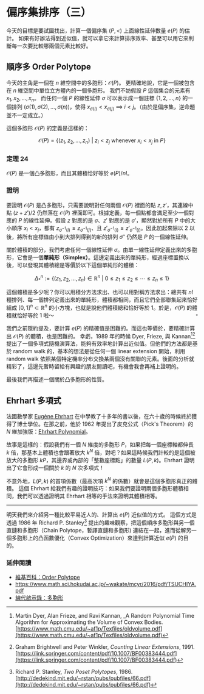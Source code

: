 # 偏序集排序（三）

今天的目標是要試圖找出，計算一個偏序集 $(P, <)$ 上面線性延伸數量 $e(P)$ 的估計。
如果有好辦法得到近似值，就可以拿它來計算排序效率、甚至可以用它來判斷每一次要比較哪兩個元素比較好。

## 順序多 Order Polytope

今天的主角是一個在 $n$ 維空間中的多胞形：$\mathcal{O}(P)$。
更精確地說，它是一個被包含在 $n$ 維空間中單位立方體內的一個多胞形。
我們不妨假設 $P$ 這個集合的元素有 $x_1, x_2, \ldots, x_n$。
而任何一個 $P$ 的線性延伸 $\sigma$ 可以表示成一個註標 $\{1, 2, \ldots, n\}$ 的一個排列
$(\sigma(1), \sigma(2), \ldots, \sigma(n))$，使得 $x_{\sigma(i)} < x_{\sigma(j)}$ $\implies$ $i < j$。（由於是偏序集，逆命題並不一定成立。）

這個多胞形 $\mathcal{O}(P)$ 的定義是這樣的：

$$
\mathcal{O}(P) = \{ (z_1, z_2, \ldots, z_n) \ |\ z_i < z_j \text{ whenever } x_i < x_j \text{ in } P \}
$$

### 定理 24

$\mathcal{O}(P)$ 是一個凸多胞形，而且其體積恰好等於 $e(P)/n!$。

### 證明

要證明 $\mathcal{O}(P)$ 是凸多胞形，只需要說明對任何兩個 $\mathcal{O}(P)$ 裡面的點 $z, z'$，其連線中點 $(z+z')/2$ 仍然落在 $\mathcal{O}(P)$ 裡面即可。根據定義，每一個點都會滿足至少一個對應的 $P$ 的線性延伸。假設 $z$ 對應的是 $\sigma$、$z'$ 對應的是 $\sigma'$，顯然對於所有 $P$ 中的大小順序 $x_i < x_j$，都有 $z_{\sigma^{-1}(i)} \le z_{\sigma^{-1}(j)}$、且 $z'_{\sigma^{-1}(i)} \le z'_{\sigma^{-1}(j)}$。因此加起來除以 $2$ 以後，將所有座標值由小到大排列得到的新的排列 $\sigma''$ 仍然是 $P$ 的一個線性延伸。

關於體積的部分，我們考慮任何一個線性延伸 $\sigma$。由單一線性延伸定義出來的多胞形，它會是一個**單純形（Simplex）**。這邊定義出來的單純形，經過座標置換以後，可以發現其體積總是等價於以下這個單純形的體積：

$$
\Delta_*^n := \{(z_1, z_2, \ldots, z_n)\in \mathbb{R}^n \ |\ 0 \le z_1 \le z_2 \le \cdots \le z_n \le 1\}
$$

這個體積是多少呢？你可以用積分方法求出、也可以用對稱方法求出：總共有 $n!$ 種排列、每一個排列定義出來的單純形，體積都相同，而且它們全部聯集起來恰好組成 $[0, 1]^n\subset \mathbb{R}^n$ 的小方塊，也就是說他們體積總和恰好等於 $1$。於是，$\mathcal{O}(P)$ 的體積就恰好等於 $1$ 啦～
<span style="float:right">$\square$</span>

我們之前隱約提及，要計算 $e(P)$ 的精確值是困難的。而這也等價於，要精確計算出 $\mathcal{O}(P)$ 的體積，也是困難的。
幸虧，1989 年的時候 Dyer, Frieze, 與 Kannan[^1][^3] 提出了一個多項式隨機演算法，能夠有效率地計算出近似值。但他們的方法都是基於 random walk 的，基本的想法是從任何一個 linear extension 開始，利用 random walk 依照某個特定機率分布交換某兩個沒有關聯的元素。後面的分析就精彩了，這邊先暫時留給有興趣的朋友閱讀吧，有機會我會再補上證明的。

最後我們再描述一個關於凸多胞形的性質。

## Ehrhart 多項式

法國數學家 [Eugène Ehrhart](https://en.wikipedia.org/wiki/Eug%C3%A8ne_Ehrhart) 在中學教了十多年的書以後，在六十歲的時候終於獲得了博士學位。在那之前，他於 1962 年提出了皮克公式（Pick's Theorem）的 $N$ 維加強版：[Ehrhart Polynomial](https://en.wikipedia.org/wiki/Ehrhart_polynomial)。

故事是這樣的：假設我們有一個 $N$ 維度的多胞形 $P$，如果把每一個座標軸都伸長 $k$ 倍，那基本上體積也會跟著放大 $k^N$ 倍，對吧？如果這時候我們計較的是這個被放大的多胞形 $kP$，其邊界或內部的「整數座標點」的數量 $L(P, k)$。Ehrhart 證明出了它會形成一個關於 $k$ 的 $N$ 次多項式！

不意外地，$L(P, k)$ 的首項係數（最高次項 $k^N$ 的係數）就會是這個多胞形真正的體積。
這個 Ehrhart 給我們有趣的證明技巧：如果我們要證明兩個多胞形體積相同，我們可以透過證明其 Ehrhart 相等的手法來證明其體積相等。

-----

明天我們來介紹另一種比較平易近人的、計算出 $e(P)$ 近似值的方式。
這個方式是透過 1986 年 Richard P. Stanley[^2] 提出的趣味觀察，把這個順序多胞形與另一個直鏈和多胞形（Chain Polytope，暫譯直鏈和多胞形) 連結在一起，進而從解另一個多胞形上的凸函數優化（Convex Optimization）來達到計算近似 $e(P)$ 的目的。

### 延伸閱讀

* [維基百科：Order Polytope](https://en.wikipedia.org/wiki/Order_polytope)
* https://www.math.sci.hokudai.ac.jp/~wakate/mcyr/2016/pdf/TSUCHIYA.pdf
* [線代啟示錄：多胞形](https://ccjou.wordpress.com/2013/05/20/%E5%A4%9A%E8%83%9E%E5%BD%A2/)

[^1]: Martin Dyer, Alan Frieze, and Ravi Kannan, _A Random Polynomial Time Algorithm for Approximating the Volume of Convex Bodies. [https://www.math.cmu.edu/~af1p/Texfiles/oldvolume.pdf](https://www.math.cmu.edu/~af1p/Texfiles/oldvolume.pdf)

[^2]: Richard P. Stanley, _Two Poset Polytopes_, 1986. [http://dedekind.mit.edu/~rstan/pubs/pubfiles/66.pdf](http://dedekind.mit.edu/~rstan/pubs/pubfiles/66.pdf)

[^3]: Graham Brightwell and Peter Winkler, _Counting Linear Extensions_, 1991. [https://link.springer.com/content/pdf/10.1007/BF00383444.pdf](https://link.springer.com/content/pdf/10.1007/BF00383444.pdf)